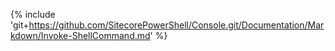 {% include 'git+https://github.com/SitecorePowerShell/Console.git/Documentation/Markdown/Invoke-ShellCommand.md' %}
